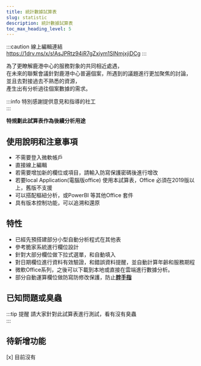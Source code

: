 ```yaml
---
title: 統計數據試算表
slug: statistic
description: 統計數據試算表
toc_max_heading_level: 5
---  
```


:::caution 線上編輯連結
https://1drv.ms/x/s!AsJPRtz94iR7gZxiym1SlNmjxjiDCg
:::

為了更瞭解鹿港中心的服務對象的共同相近處遇，  
在未來的聯繫會議針對鹿港中心普遍個案，所遇到的議題進行更加聚焦的討論，  
並且去對接過去不熟悉的資源，  
產生出有分析過往個案數據的需求。   

:::info 特別感謝提供意見和指導的社工  
:::

**特規劃此試算表作為後續分析用途**  
## 使用說明和注意事項
* 不需要登入微軟帳戶
* 直接線上編輯
* 若需要增加新的欄位或項目，請輸入防寫保護密碼後進行增改
* 若要local Application(電腦版office) 使用本試算表，Office 必須在2019版以上，舊版不支援
* 可以搭配樞紐分析，或PowerBI 等其他Office 套件
* 具有版本控制功能，可以追溯和還原
## 特性
* 已經先預搭建部分小型自動分析程式在其他表
* 參考脆家系統進行欄位設計
* 針對大部分欄位做下拉式選單，和自動填入
* 對日期欄位進行資料有效驗證，和錯誤資料提醒，並自動計算年齡和服務期程
* 微軟Office系列，之後可以下載到本地或直接在雲端進行數據分析。
* 部分自動運算欄位做防寫防修改保護，防止[**胖手指**](https://www.google.com/search?q=%E8%83%96%E6%89%8B%E6%8C%87)
## 已知問題或臭蟲
:::tip 提醒
請大家針對此試算表進行測試，看有沒有臭蟲  
:::
## 待新增功能
[x] 目前沒有